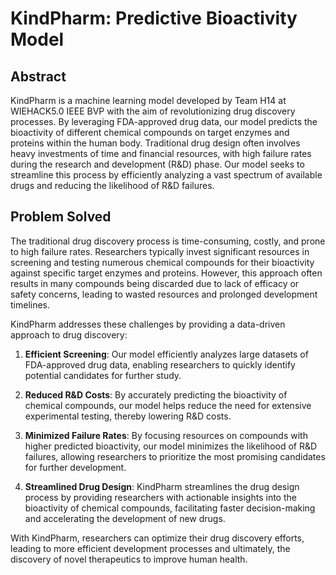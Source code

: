 # KindPharm: Predictive Bioactivity Model

## Abstract

KindPharm is a machine learning model developed by Team H14 at WIEHACK5.0 IEEE BVP with the aim of revolutionizing drug discovery processes. By leveraging FDA-approved drug data, our model predicts the bioactivity of different chemical compounds on target enzymes and proteins within the human body. Traditional drug design often involves heavy investments of time and financial resources, with high failure rates during the research and development (R&D) phase. Our model seeks to streamline this process by efficiently analyzing a vast spectrum of available drugs and reducing the likelihood of R&D failures.


## Problem Solved

The traditional drug discovery process is time-consuming, costly, and prone to high failure rates. Researchers typically invest significant resources in screening and testing numerous chemical compounds for their bioactivity against specific target enzymes and proteins. However, this approach often results in many compounds being discarded due to lack of efficacy or safety concerns, leading to wasted resources and prolonged development timelines.

KindPharm addresses these challenges by providing a data-driven approach to drug discovery:

1. **Efficient Screening**: Our model efficiently analyzes large datasets of FDA-approved drug data, enabling researchers to quickly identify potential candidates for further study.

2. **Reduced R&D Costs**: By accurately predicting the bioactivity of chemical compounds, our model helps reduce the need for extensive experimental testing, thereby lowering R&D costs.

3. **Minimized Failure Rates**: By focusing resources on compounds with higher predicted bioactivity, our model minimizes the likelihood of R&D failures, allowing researchers to prioritize the most promising candidates for further development.

4. **Streamlined Drug Design**: KindPharm streamlines the drug design process by providing researchers with actionable insights into the bioactivity of chemical compounds, facilitating faster decision-making and accelerating the development of new drugs.

With KindPharm, researchers can optimize their drug discovery efforts, leading to more efficient development processes and ultimately, the discovery of novel therapeutics to improve human health.
